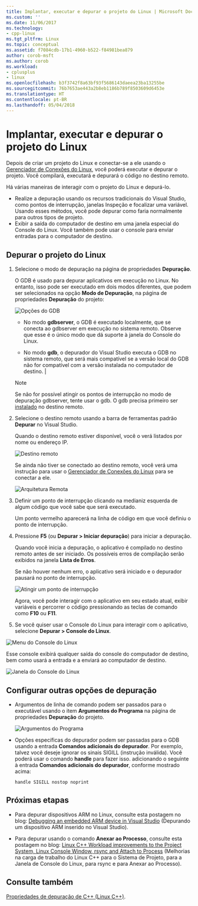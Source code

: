 ```yaml
---
title: Implantar, executar e depurar o projeto do Linux | Microsoft Docs
ms.custom: ''
ms.date: 11/06/2017
ms.technology:
- cpp-linux
ms.tgt_pltfrm: Linux
ms.topic: conceptual
ms.assetid: f7084cdb-17b1-4960-b522-f84981bea879
author: corob-msft
ms.author: corob
ms.workload:
- cplusplus
- linux
ms.openlocfilehash: b3f3742f8a63bf93f5686143daeea23ba13255be
ms.sourcegitcommit: 76b7653ae443a2b8eb1186b789f8503609d6453e
ms.translationtype: HT
ms.contentlocale: pt-BR
ms.lasthandoff: 05/04/2018
---
```

# <a name="deploy-run-and-debug-your-linux-project"></a>Implantar, executar e depurar o projeto do Linux

Depois de criar um projeto do Linux e conectar-se a ele usando o [Gerenciador de Conexões do Linux](../linux/connect-to-your-remote-linux-computer.md), você poderá executar e depurar o projeto. Você compilará, executará e depurará o código no destino remoto.

Há várias maneiras de interagir com o projeto do Linux e depurá-lo.

* Realize a depuração usando os recursos tradicionais do Visual Studio, como pontos de interrupção, janelas Inspeção e focalizar uma variável. Usando esses métodos, você pode depurar como faria normalmente para outros tipos de projeto.
* Exibir a saída do computador de destino em uma janela especial do Console do Linux. Você também pode usar o console para enviar entradas para o computador de destino.

## <a name="debug-your-linux-project"></a>Depurar o projeto do Linux

1. Selecione o modo de depuração na página de propriedades **Depuração**.

    O GDB é usado para depurar aplicativos em execução no Linux.  No entanto, isso pode ser executado em dois modos diferentes, que podem ser selecionados na opção **Modo de Depuração**, na página de propriedades **Depuração** do projeto:

    ![Opções do GDB](media/settings_debugger.png)

    - No modo **gdbserver**, o GDB é executado localmente, que se conecta ao gdbserver em execução no sistema remoto.  Observe que esse é o único modo que dá suporte à janela do Console do Linux.

    - No modo **gdb**, o depurador do Visual Studio executa o GDB no sistema remoto, que será mais compatível se a versão local do GDB não for compatível com a versão instalada no computador de destino. |

    > [!NOTE] 
    > Se não for possível atingir os pontos de interrupção no modo de depuração gdbserver, tente usar o gdb. O gdb precisa primeiro ser [instalado](../linux/download-install-and-setup-the-linux-development-workload.md) no destino remoto.

2. Selecione o destino remoto usando a barra de ferramentas padrão **Depurar** no Visual Studio.

    Quando o destino remoto estiver disponível, você o verá listados por nome ou endereço IP.

    ![Destino remoto](media/remote_target.png)

    Se ainda não tiver se conectado ao destino remoto, você verá uma instrução para usar o [Gerenciador de Conexões do Linux](../linux/connect-to-your-remote-linux-computer.md) para se conectar a ele.

    ![Arquitetura Remota](media/architecture.png)

3. Definir um ponto de interrupção clicando na medianiz esquerda de algum código que você sabe que será executado.

    Um ponto vermelho aparecerá na linha de código em que você definiu o ponto de interrupção.

4. Pressione **F5** (ou **Depurar > Iniciar depuração**) para iniciar a depuração.

    Quando você inicia a depuração, o aplicativo é compilado no destino remoto antes de ser iniciado. Os possíveis erros de compilação serão exibidos na janela **Lista de Erros**.

    Se não houver nenhum erro, o aplicativo será iniciado e o depurador pausará no ponto de interrupção.

    ![Atingir um ponto de interrupção](media/hit_breakpoint.png)  

    Agora, você pode interagir com o aplicativo em seu estado atual, exibir variáveis e percorrer o código pressionando as teclas de comando como **F10** ou **F11**.

4. Se você quiser usar o Console do Linux para interagir com o aplicativo, selecione **Depurar > Console do Linux**.

  ![Menu do Console do Linux](media/consolemenu.png)

  Esse console exibirá qualquer saída do console do computador de destino, bem como usará a entrada e a enviará ao computador de destino.

  ![Janela do Console do Linux](media/consolewindow.png)

## <a name="configure-other-debugging-options"></a>Configurar outras opções de depuração

* Argumentos de linha de comando podem ser passados para o executável usando o item **Argumentos do Programa** na página de propriedades **Depuração** do projeto.
  
  ![Argumentos do Programa](media/settings_programarguments.png)

* Opções específicas do depurador podem ser passadas para o GDB usando a entrada **Comandos adicionais do depurador**.  Por exemplo, talvez você deseje ignorar os sinais SIGILL (instrução inválida).  Você poderá usar o comando **handle** para fazer isso.  adicionando o seguinte à entrada **Comandos adicionais do depurador**, conforme mostrado acima:

  ```handle SIGILL nostop noprint```

## <a name="next-steps"></a>Próximas etapas

* Para depurar dispositivos ARM no Linux, consulte esta postagem no blog: [Debugging an embedded ARM device in Visual Studio](https://blogs.msdn.microsoft.com/vcblog/2018/01/10/debugging-an-embedded-arm-device-in-visual-studio/) (Depurando um dispositivo ARM inserido no Visual Studio).

* Para depurar usando o comando **Anexar ao Processo**, consulte esta postagem no blog: [Linux C++ Workload improvements to the Project System, Linux Console Window, rsync and Attach to Process](https://blogs.msdn.microsoft.com/vcblog/2018/03/13/linux-c-workload-improvements-to-the-project-system-linux-console-window-rsync-and-attach-to-process/) (Melhorias na carga de trabalho do Linux C++ para o Sistema de Projeto, para a Janela de Console do Linux, para rsync e para Anexar ao Processo).

## <a name="see-also"></a>Consulte também
[Propriedades de depuração de C++ (Linux C++)](../linux/prop-pages/debugging-linux.md).
